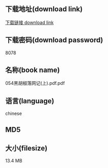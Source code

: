 ## 下载地址(download link)
[下载链接 download link](https://tutu365.netlify.app/?s=054%E9%BB%91%E8%83%A1%E6%A4%92%E8%90%BD%E7%BD%91%E8%AE%B0%28%E4%B8%8A%29.pdf)

## 下载密码(download password)
8078

## 名称(book name)
054黑胡椒落网记(上).pdf.pdf

## 语言(language)
chinese

## MD5


## 大小(filesize)
13.4 MB
